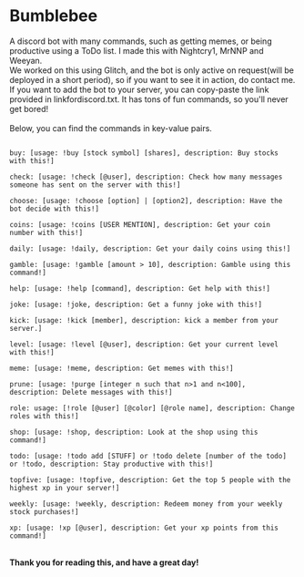 # Bumblebee

A discord bot with many commands, such as getting memes, or being productive using a ToDo list. I made this with Nightcry1, MrNNP and Weeyan.
<br>
We worked on this using Glitch, and the bot is only active on request(will be deployed in a short period), so if you want to see it in action, do contact me.
<br>
If you want to add the bot to your server, you can copy-paste the link provided in linkfordiscord.txt. It has tons of fun commands, so you'll never get bored!
<br>
<br>
Below, you can find the commands in key-value pairs.
<br>

```

buy: [usage: !buy [stock symbol] [shares], description: Buy stocks with this!]

check: [usage: !check [@user], description: Check how many messages someone has sent on the server with this!]

choose: [usage: !choose [option] | [option2], description: Have the bot decide with this!]

coins: [usage: !coins [USER MENTION], description: Get your coin number with this!]

daily: [usage: !daily, description: Get your daily coins using this!]

gamble: [usage: !gamble [amount > 10], description: Gamble using this command!]

help: [usage: !help [command], description: Get help with this!]

joke: [usage: !joke, description: Get a funny joke with this!]

kick: [usage: !kick [member], description: kick a member from your server.]

level: [usage: !level [@user], description: Get your current level with this!]

meme: [usage: !meme, description: Get memes with this!]

prune: [usage: !purge [integer n such that n>1 and n<100], description: Delete messages with this!]

role: usage: [!role [@user] [@color] [@role name], description: Change roles with this!]

shop: [usage: !shop, description: Look at the shop using this command!]

todo: [usage: !todo add [STUFF] or !todo delete [number of the todo] or !todo, description: Stay productive with this!]

topfive: [usage: !topfive, description: Get the top 5 people with the highest xp in your server!]

weekly: [usage: !weekly, description: Redeem money from your weekly stock purchases!]

xp: [usage: !xp [@user], description: Get your xp points from this command!]
```

<br>
<b>Thank you for reading this, and have a great day!</b>
